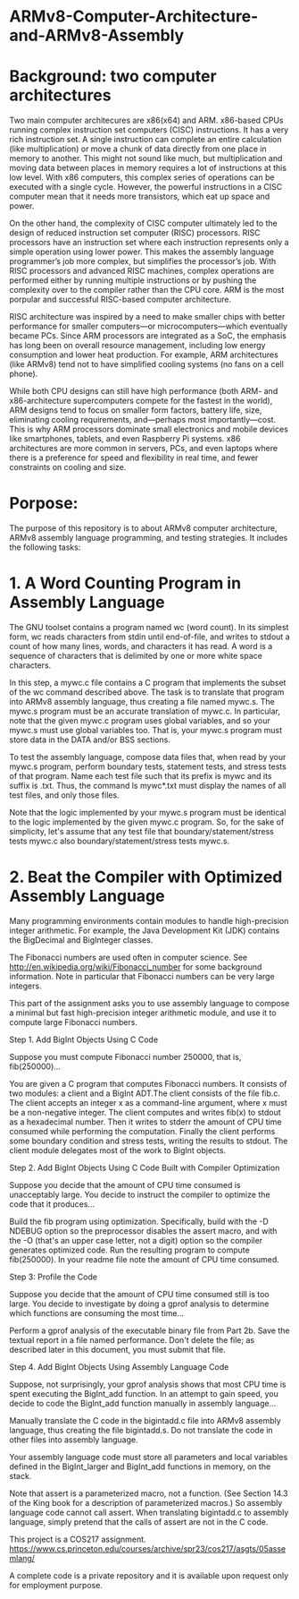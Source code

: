 # ARMv8-Computer-Architecture-and-ARMv8-Assembly

# Background: two computer architectures

Two main computer architecures are x86(x64) and ARM. x86-based CPUs running complex instruction set computers (CISC) instructions. It has a very rich instruction set. A single instruction can complete an entire calculation (like multiplication) or move a chunk of data directly from one place in memory to another. This might not sound like much, but multiplication and moving data between places in memory requires a lot of instructions at this low level. With x86 computers, this complex series of operations can be executed with a single cycle. However, the powerful instructions in a CISC computer mean that it needs more transistors, which eat up space and power.

On the other hand, the complexity of CISC computer ultimately led to the design of reduced instruction set computer (RISC) processors. RISC processors have an instruction set where each instruction represents only a simple operation using lower power. This makes the assembly language programmer’s job more complex, but simplifies the processor’s job. With RISC processors and advanced RISC machines, complex operations are performed either by running multiple instructions or by pushing the complexity over to the compiler rather than the CPU core. ARM is the most porpular and successful RISC-based computer architecture.

RISC architecture was inspired by a need to make smaller chips with better performance for smaller computers—or microcomputers—which eventually became PCs. Since ARM processors are integrated as a SoC, the emphasis has long been on overall resource management, including low energy consumption and lower heat production. For example, ARM architectures (like ARMv8) tend not to have simplified cooling systems (no fans on a cell phone). 

While both CPU designs can still have high performance (both ARM- and x86-architecture supercomputers compete for the fastest in the world), ARM designs tend to focus on smaller form factors, battery life, size, eliminating cooling requirements, and—perhaps most importantly—cost. This is why ARM processors dominate small electronics and mobile devices like smartphones, tablets, and even Raspberry Pi systems. x86 architectures are more common in servers, PCs, and even laptops where there is a preference for speed and flexibility in real time, and fewer constraints on cooling and size.

# Porpose:
The purpose of this repository is to about ARMv8 computer architecture, ARMv8 assembly language programming, and testing strategies. It includes the following tasks:

# 1. A Word Counting Program in Assembly Language
The GNU toolset contains a program named wc (word count). In its simplest form, wc reads characters from stdin until end-of-file, and writes to stdout a count of how many lines, words, and characters it has read. A word is a sequence of characters that is delimited by one or more white space characters.

In this step, a mywc.c file contains a C program that implements the subset of the wc command described above. The task is to translate that program into ARMv8 assembly language, thus creating a file named mywc.s. The mywc.s program must be an accurate translation of mywc.c. In particular, note that the given mywc.c program uses global variables, and so your mywc.s must use global variables too. That is, your mywc.s program must store data in the DATA and/or BSS sections.

To test the assembly language, compose data files that, when read by your mywc.s program, perform boundary tests, statement tests, and stress tests of that program. Name each test file such that its prefix is mywc and its suffix is .txt. Thus, the command ls mywc*.txt must display the names of all test files, and only those files.

Note that the logic implemented by your mywc.s program must be identical to the logic implemented by the given mywc.c program. So, for the sake of simplicity, let's assume that any test file that boundary/statement/stress tests mywc.c also boundary/statement/stress tests mywc.s.

# 2. Beat the Compiler with Optimized Assembly Language

Many programming environments contain modules to handle high-precision integer arithmetic. For example, the Java Development Kit (JDK) contains the BigDecimal and BigInteger classes.

The Fibonacci numbers are used often in computer science. See http://en.wikipedia.org/wiki/Fibonacci_number for some background information. Note in particular that Fibonacci numbers can be very large integers.

This part of the assignment asks you to use assembly language to compose a minimal but fast high-precision integer arithmetic module, and use it to compute large Fibonacci numbers.

Step 1. Add BigInt Objects Using C Code

Suppose you must compute Fibonacci number 250000, that is, fib(250000)... 

You are given a C program that computes Fibonacci numbers. It consists of two modules: a client and a BigInt ADT.The client consists of the file fib.c. The client accepts an integer x as a command-line argument, where x must be a non-negative integer. The client computes and writes fib(x) to stdout as a hexadecimal number. Then it writes to stderr the amount of CPU time consumed while performing the computation. Finally the client performs some boundary condition and stress tests, writing the results to stdout. The client module delegates most of the work to BigInt objects.

Step 2. Add BigInt Objects Using C Code Built with Compiler Optimization

Suppose you decide that the amount of CPU time consumed is unacceptably large. You decide to instruct the compiler to optimize the code that it produces...

Build the fib program using optimization. Specifically, build with the -D NDEBUG option so the preprocessor disables the assert macro, and with the -O (that's an upper case letter, not a digit) option so the compiler generates optimized code. Run the resulting program to compute fib(250000). In your readme file note the amount of CPU time consumed.

Step 3: Profile the Code

Suppose you decide that the amount of CPU time consumed still is too large. You decide to investigate by doing a gprof analysis to determine which functions are consuming the most time...

Perform a gprof analysis of the executable binary file from Part 2b. Save the textual report in a file named performance. Don't delete the file; as described later in this document, you must submit that file.

Step 4. Add BigInt Objects Using Assembly Language Code

Suppose, not surprisingly, your gprof analysis shows that most CPU time is spent executing the BigInt_add function. In an attempt to gain speed, you decide to code the BigInt_add function manually in assembly language...

Manually translate the C code in the bigintadd.c file into ARMv8 assembly language, thus creating the file bigintadd.s. Do not translate the code in other files into assembly language.

Your assembly language code must store all parameters and local variables defined in the BigInt_larger and BigInt_add functions in memory, on the stack.

Note that assert is a parameterized macro, not a function. (See Section 14.3 of the King book for a description of parameterized macros.) So assembly language code cannot call assert. When translating bigintadd.c to assembly language, simply pretend that the calls of assert are not in the C code.

This project is a COS217 assignment. https://www.cs.princeton.edu/courses/archive/spr23/cos217/asgts/05assemlang/

A complete code is a private repository and it is available upon request only for employment purpose.
